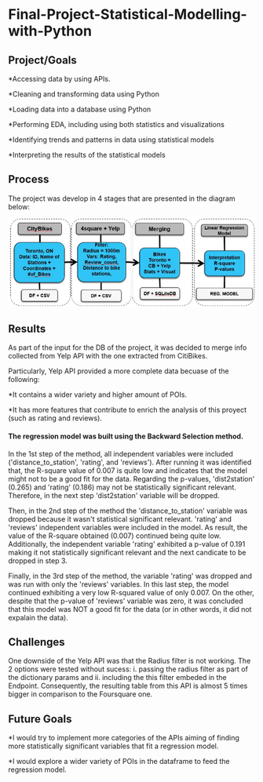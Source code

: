 # Final-Project-Statistical-Modelling-with-Python

## Project/Goals

*Accessing data by using APIs.

*Cleaning and transforming data using Python

*Loading data into a database using Python

*Performing EDA, including using both statistics and visualizations

*Identifying trends and patterns in data using statistical models

*Interpreting the results of the statistical models

## Process

The project was develop in 4 stages that are presented in the diagram below:

![Project Process - Flow Structure](/data/ProjectProcess.JPG) 

## Results

As part of the input for the DB of the project, it was decided to merge info collected from Yelp API with the one extracted from CitiBikes.

Particularly, Yelp API provided a more complete data becuase of the following:

*It contains a wider variety and higher amount of POIs.

*It has more features that contribute to enrich the analysis of this proyect (such as rating and reviews).

#### The regression model was built using the Backward Selection method.

In the 1st step of the method, all independent variables were included ('distance_to_station', 'rating', and 'reviews'). After running it was identified that, the R-square value of 0.007 is quite low and indicates that the model might not to be a good fit for the data. Regarding the p-values, 'dist2station' (0.265) and 'rating' (0.186) may not be statistically significant relevant. Therefore, in the next step 'dist2station' variable will be dropped.

Then, in the 2nd step of the method the 'distance_to_station' variable was dropped because it wasn't statistical significant relevant. 'rating' and 'reviews' independent variables were included in the model. As result, the value of the R-square obtained (0.007) continued being quite low. Additionally, the independent variable 'rating' exhibited a p-value of 0.191 making it not statistically significant relevant and the next candicate to be dropped in step 3.

Finally, in the 3rd step of the method, the variable 'rating' was dropped and was run with only the 'reviews' variables. In this last step, the model continued exhibiting a very low R-squared value of only 0.007. On the other, despite that the p-value of 'reviews' variable was zero, it was concluded that this model was NOT a good fit for the data (or in other words, it did not expalain the data).

## Challenges 

One downside of the Yelp API was that the Radius filter is not working. The 2 options were tested without sucess: i. passing the radius filter as part of the dictionary params and ii. including the this filter embeded in the Endpoint. Consequently, the resulting table from this API is almost 5 times bigger in comparison to the Foursquare one. 

## Future Goals

*I would try to implement more categories of the APIs aiming of finding more statistically significant variables that fit a regression model.

*I would explore a wider variety of POIs in the dataframe to feed the regression model.

